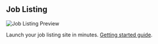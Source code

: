 ## Job Listing
![Job Listing Preview](https://new-ui.com/assets/images/templates/preview-job.png)

Launch your job listing site in minutes. [Getting started guide](https://new-ui.com/docs/templates/job-listing).

